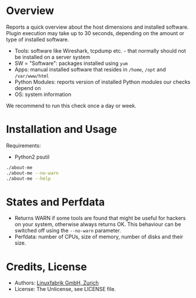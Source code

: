 # Overview

Reports a quick overview about the host dimensions and installed software. Plugin execution may take up to 30 seconds, depending on the amount or type of installed software.

* Tools: software like Wireshark, tcpdump etc. - that normally should not be installed on a server system
* SW = "Software": packages installed using `yum`
* Apps: manual installed software that resides in `/home`, `/opt` and `/var/www/html`
* Python Modules: reports version of installed Python modules our checks depend on
* OS: system information

We recommend to run this check once a day or week.


# Installation and Usage

Requirements:
* Python2 psutil

```bash
./about-me
./about-me --no-warn
./about-me --help
```


# States and Perfdata

* Returns WARN if some tools are found that might be useful for hackers on your system, otherwise always returns OK. This behaviour can be switched off using the `--no-warn` parameter.
* Perfdata: number of CPUs, size of memory, number of disks and their size.


# Credits, License

* Authors: [Linuxfabrik GmbH, Zurich](https://www.linuxfabrik.ch)
* License: The Unlicense, see LICENSE file.
